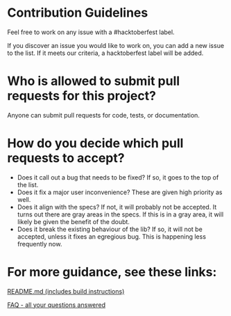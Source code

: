 # Contribution Guidelines

Feel free to work on any issue with a #hacktoberfest label.

If you discover an issue you would like to work on, you can add a new issue to the list. If it meets our criteria, a hacktoberfest label will be added.

# Who is allowed to submit pull requests for this project?

Anyone can submit pull requests for code, tests, or documentation.

# How do you decide which pull requests to accept?

* Does it call out a bug that needs to be fixed? If so, it goes to the top of the list.
* Does it fix a major user inconvenience? These are given high priority as well.
* Does it align with the specs? If not, it will probably not be accepted. It turns out there are gray areas in the specs. If this is in a gray area, it will likely be given the benefit of the doubt.
* Does it break the existing behaviour of the lib? If so, it will not be accepted, unless it fixes an egregious bug. This is happening less frequently now.

# For more guidance, see these links:

[README.md (includes build instructions)](https://github.com/stleary/JSON-java#readme)

[FAQ - all your questions answered](https://github.com/stleary/JSON-java/wiki/FAQ)
